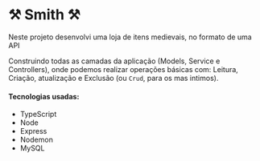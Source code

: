 # :hammer_and_pick: Smith :hammer_and_pick:

Neste projeto desenvolvi uma loja de itens medievais, no formato de uma API

Construindo todas as camadas da aplicação (Models, Service e Controllers), onde podemos realizar operações básicas com: Leitura, Criação, atualização e Exclusão (ou `Crud`, para os mas intimos).

#### Tecnologias usadas:
* TypeScript
* Node
* Express
* Nodemon
* MySQL